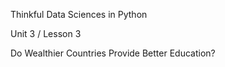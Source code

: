Thinkful
Data Sciences in Python

Unit 3 / Lesson 3

Do Wealthier Countries Provide Better Education?